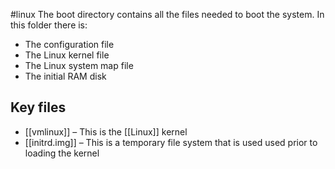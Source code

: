 #linux
The boot directory contains all the files needed to boot the system. In this folder there is:
- The configuration file
- The Linux kernel file
- The Linux system map file
- The initial RAM disk
## Key files
- [[vmlinux]] – This is the [[Linux]] kernel
- [[initrd.img]] – This is a temporary file system that is used used prior to loading the kernel